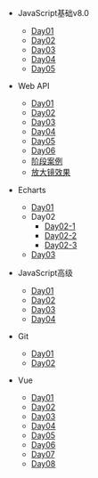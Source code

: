 - JavaScript基础v8.0
  - [Day01](./Work/JavaScript%E5%9F%BA%E7%A1%80v8.0/JavaScript%20%E5%9F%BA%E7%A1%80%E7%AC%AC%E4%B8%80%E5%A4%A9%20%E5%9F%BA%E7%A1%80%E8%AF%AD%E6%B3%95.md)
  - [Day02](./Work/JavaScript%E5%9F%BA%E7%A1%80v8.0/JavaScript%20%E5%9F%BA%E7%A1%80%E7%AC%AC%E4%BA%8C%E5%A4%A9%20%E6%B5%81%E7%A8%8B%E6%8E%A7%E5%88%B6.md)
  - [Day03](./Work/JavaScript%E5%9F%BA%E7%A1%80v8.0/JavaScript%20%E5%9F%BA%E7%A1%80%E7%AC%AC%E4%B8%89%E5%A4%A9%20%E6%95%B0%E7%BB%84.md)
  - [Day04](./Work/JavaScript%E5%9F%BA%E7%A1%80v8.0/JavaScript%20%E5%9F%BA%E7%A1%80%E7%AC%AC%E5%9B%9B%E5%A4%A9%20%E5%87%BD%E6%95%B0.md)
  - [Day05](./Work/JavaScript%E5%9F%BA%E7%A1%80v8.0/JavaScript%20%E5%9F%BA%E7%A1%80%E7%AC%AC%E4%BA%94%E5%A4%A9%20%E5%AF%B9%E8%B1%A1.md)
  
- Web API
  - [Day01](./Work/Web-API/Web%20APIs%20%E7%AC%AC%E4%B8%80%E5%A4%A9%20Dom%E8%8E%B7%E5%8F%96%26%E5%B1%9E%E6%80%A7%E6%93%8D%E4%BD%9C.md)
  - [Day02](./Work/Web-API/Web%20APIs%20%E7%AC%AC%E4%BA%8C%E5%A4%A9%20Dom%E4%BA%8B%E4%BB%B6%E5%9F%BA%E7%A1%80.md)
  - [Day03](./Work/Web-API/Web%20APIs%20%E7%AC%AC%E4%B8%89%E5%A4%A9%20Dom%E4%BA%8B%E4%BB%B6%E8%BF%9B%E9%98%B6.md)
  - [Day04](./Work/Web-API/Web%20APIs%20%E7%AC%AC%E5%9B%9B%E5%A4%A9%20Dom%E8%8A%82%E7%82%B9%26%E7%A7%BB%E5%8A%A8%E7%AB%AF%E6%BB%91%E5%8A%A8.md)
  - [Day05](./Work/Web-API/Web%20APIs%20%E7%AC%AC%E4%BA%94%E5%A4%A9%20Bom%E6%93%8D%E4%BD%9C.md)
  - [Day06](./Work/Web-API/Web%20APIs%20%E7%AC%AC%E5%85%AD%E5%A4%A9%20%E6%AD%A3%E5%88%99%26%E9%98%B6%E6%AE%B5%E6%A1%88%E4%BE%8B.md)
  - [阶段案例](./Work/Web-API/阶段案例（小兔鲜）.md)
  - [放大镜效果](./Work/Web-API/放大镜效果.md)

- Echarts
  - [Day01](./Work/Echarts/01%20%E7%AC%94%E8%AE%B0/01-echarts.md)
  - Day02
    - [Day02-1](./Work/Echarts/02%20笔记/01%20Github访问.md)
    - [Day02-2](./Work/Echarts/02%20%E7%AC%94%E8%AE%B0/02%20%E7%BD%91%E7%BB%9C%E5%90%8D%E8%AF%8D%20DNS%E8%A7%A3%E6%9E%90%E7%AD%89.md)
    - [Day02-3](./Work/Echarts/02%20%E7%AC%94%E8%AE%B0/02-echarts.md)
  - [Day03](./Work/Echarts/03%20笔记/Echarts.md)

- JavaScript高级
  - [Day01](./Work/JavaScript%E9%AB%98%E7%BA%A7/JavaScript%E9%AB%98%E7%BA%A7%E7%AC%AC%E4%B8%80%E5%A4%A9%E4%BD%9C%E7%94%A8%E5%9F%9F%26%E8%A7%A3%E6%9E%84%26%E7%AE%AD%E5%A4%B4%E5%87%BD%E6%95%B0.md)
  - [Day02](./Work/JavaScript%E9%AB%98%E7%BA%A7/JavaScript%20%E8%BF%9B%E9%98%B6%E7%AC%AC%E4%BA%8C%E5%A4%A9%20%E6%9E%84%E9%80%A0%E5%87%BD%E6%95%B0%26%E6%95%B0%E6%8D%AE%E5%B8%B8%E7%94%A8%E5%87%BD%E6%95%B0.md)
  - [Day03](./Work/JavaScript%E9%AB%98%E7%BA%A7/JavaScript%20%E8%BF%9B%E9%98%B6%E7%AC%AC%E4%B8%89%E5%A4%A9%20%E6%B7%B1%E5%85%A5%E9%9D%A2%E5%90%91%E5%AF%B9%E8%B1%A1.md)
  - [Day04](./Work/JavaScript%E9%AB%98%E7%BA%A7/JavaScript%20%E9%AB%98%E7%BA%A7%E7%AC%AC%E5%9B%9B%E5%A4%A9%20%E9%AB%98%E9%98%B6%E6%8A%80%E5%B7%A7.md)

- Git
  - [Day01](./Work/Git/day01/day01.md)
  - [Day02](./Work/Git/day02/day02.md)
- Vue
  - [Day01](./Work/Vue/vue01/vue01.md)
  - [Day02](./Work/Vue/vue01/vue02.md)
  - [Day03](./Work/Vue/vue01/vue03.md)
  - [Day04](./Work/Vue/vue01/vue04.md)
  - [Day05](./Work/Vue/vue01/vue05.md)
  - [Day06](./Work/Vue/vue01/vue06.md)
  - [Day07](./Work/Vue/vue01/vue07.md)
  - [Day08](./Work/Vue/vue01/vue08.md)